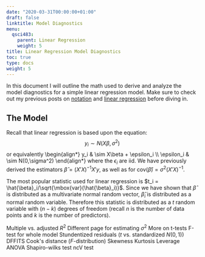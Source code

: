 ```yaml
---
date: "2020-03-31T00:00:00+01:00"
draft: false
linktitle: Model Diagnostics
menu:
  qsci483:
    parent: Linear Regression
    weight: 5
title: Linear Regression Model Diagnostics
toc: true
type: docs
weight: 5
---
```


In this document I will outline the math used to derive and analyze the model diagnostics for a simple linear regression model. Make sure to check out my previous posts on [notation](/courses/qsci483/notation) and [linear regression](/courses/qsci483/linear-regression/linear-regression) before diving in. 

## The Model ##

Recall that linear regression is based upon the equation:
$$
y_i \sim N(X\beta,\sigma^2)
$$
or equivalently 
\begin{align*}
y_i & \sim X\beta + \epsilon_i \\\\
\epsilon_i & \sim N(0,\sigma^2)
\end{align*}
where the $\epsilon_i$ are iid. We have previously derived the estimators $\hat{\beta} = (X'X)^{-1}X'y$, as well as for $\mbox{cov}(\hat{\beta}) = \sigma^2(X'X)^{-1}$.

The most popular statistic used for linear regression is $t_i = \hat{\beta}_i/\sqrt{\mbox{var}(\hat{\beta}_i)}$. Since we have shown that $\hat{\beta}$ is distributed as a multivariate normal random vector, $\hat{\beta}_i$ is distributed as a normal random variable. Therefore this statistic is distributed as a $t$ random variable with $(n-k)$ degrees of freedom (recall $n$ is the number of data points and $k$ is the number of predictors).

Multiple vs. adjusted $R^2$
Different page for estimating $\sigma^2$
More on t-tests
F-test for whole model
Stundentized residuals ($t$ vs. standardized $N(0,1)$)
DFFITS
Cook's distance ($F$-distribution)
Skewness
Kurtosis
Leverage
ANOVA
Shapiro-wilks test
ncV test